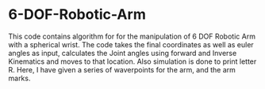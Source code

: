 # 6-DOF-Robotic-Arm

This code contains algorithm for for the manipulation of 6 DOF Robotic Arm with a spherical wrist. The code takes the final coordinates as well as euler angles as input, calculates the Joint angles using forward and Inverse Kinematics and moves to that location. 
Also simulation is done to print letter R. Here, I have given a series of waverpoints for the arm, and the arm marks. 
